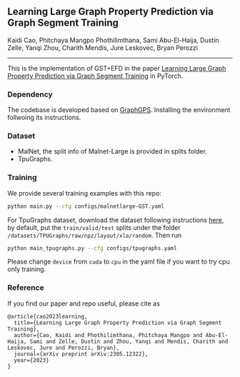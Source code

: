 ## Learning Large Graph Property Prediction via Graph Segment Training
Kaidi Cao, Phitchaya Mangpo Phothilimthana, Sami Abu-El-Haija, Dustin Zelle, Yanqi Zhou, Charith Mendis, Jure Leskovec, Bryan Perozzi
_________________

This is the implementation of GST+EFD in the paper [Learning Large Graph Property Prediction via Graph Segment Training](https://arxiv.org/pdf/2305.12322.pdf) in PyTorch.

### Dependency

The codebase is developed based on [GraphGPS](https://github.com/rampasek/GraphGPS). Installing the environment follwoing its instructions.

### Dataset

- MalNet, the split info of Malnet-Large is provided in splits folder.
- TpuGraphs.
  
### Training 

We provide several training examples with this repo:

```bash
python main.py --cfg configs/malnetlarge-GST.yaml
```

For TpuGraphs dataset, download the dataset following instructions [here](https://github.com/google-research-datasets/tpu_graphs), by default, put the `train/valid/test` splits under the folder `/datasets/TPUGraphs/raw/npz/layout/xla/random`. Then run

```bash
python main_tpugraphs.py --cfg configs/tpugraphs.yaml
```

Please change `device` from `cuda` to `cpu` in the yaml file if you want to try cpu only training.


### Reference

If you find our paper and repo useful, please cite as

```
@article{cao2023learning,
  title={Learning Large Graph Property Prediction via Graph Segment Training},
  author={Cao, Kaidi and Phothilimthana, Phitchaya Mangpo and Abu-El-Haija, Sami and Zelle, Dustin and Zhou, Yanqi and Mendis, Charith and Leskovec, Jure and Perozzi, Bryan},
  journal={arXiv preprint arXiv:2305.12322},
  year={2023}
}
```